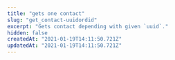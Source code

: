 ```yaml
---
title: "gets one contact"
slug: "get_contact-uuidordid"
excerpt: "Gets contact depending with given `uuid`."
hidden: false
createdAt: "2021-01-19T14:11:50.721Z"
updatedAt: "2021-01-19T14:11:50.721Z"
---
```

